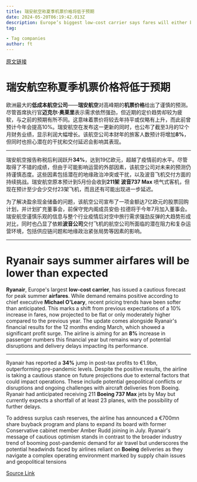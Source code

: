 ```yaml
---
title: 瑞安航空称夏季机票价格将低于预期
date: 2024-05-20T06:19:42.013Z
description: Europe’s biggest low-cost carrier says fares will either be flat or ‘modestly’ higher than 2023
tag: 

- Tag companies
author: ft
---
```


[原文链接](https://ft.com/content/c171e691-9cf2-4e17-9df9-283ab385744a)

# **瑞安航空**称夏季机票价格将低于预期 

欧洲最大的**低成本航空公司**——**瑞安航空**对高峰期的**机票价格**给出了谨慎的预测。尽管首席执行官**迈克尔·奥莱里**表示需求依然强劲，但近期的定价趋势却较为疲软，与之前的预期有所不同。这意味着票价将较去年持平或仅略有上升，而此前曾预计今年会提高10%。瑞安航空在发布这一更新的同时，也公布了截至3月的12个月财务业绩，显示利润大幅增长。该航空公司本财年的旅客人数预计将增加**8%**，但同时也担心潜在的干扰和交付延迟会影响其表现。 

---

瑞安航空报告称税后利润跃升**34%**，达到19亿欧元，超越了疫情前的水平。尽管取得了不错的成绩，但由于可能影响运营的外部因素，该航空公司对未来的预测仍持谨慎态度。这些因素包括潜在的地缘政治冲突或干扰，以及波音飞机交付方面的持续挑战。瑞安航空原本预计到5月份会收到**211架** **波音737 Max** 喷气式客机，但现在预计至少会少交付23架飞机，而且还有可能出现进一步延迟。 

为了解决盈余现金储备的问题，该航空公司宣布了一项金额达7亿欧元的股票回购计划，并计划扩充董事会，前保守党内阁成员安伯·拉德将于今年7月加入董事会。瑞安航空谨慎乐观的信息与整个行业疫情后对空中旅行需求强劲反弹的大趋势形成对比，同时也凸显了依赖**波音公司**交付飞机的航空公司所面临的潜在阻力和复杂运营环境，包括供应链问题和地缘政治紧张局势等因素的影响。

---

# Ryanair says summer airfares will be lower than expected  

**Ryanair**, Europe's largest **low-cost carrier**, has issued a cautious forecast for peak summer **airfares**. While demand remains positive according to chief executive **Michael O'Leary**, recent pricing trends have been softer than anticipated. This marks a shift from previous expectations of a 10% increase in fares, now projected to be flat or only moderately higher compared to the previous year. The update comes alongside Ryanair's financial results for the 12 months ending March, which showed a significant profit surge. The airline is aiming for an **8%** increase in passenger numbers this financial year but remains wary of potential disruptions and delivery delays impacting its performance. 

---

Ryanair has reported a **34%** jump in post-tax profits to €1.9bn, outperforming pre-pandemic levels. Despite the positive results, the airline is taking a cautious stance on future projections due to external factors that could impact operations. These include potential geopolitical conflicts or disruptions and ongoing challenges with aircraft deliveries from Boeing. Ryanair had anticipated receiving 211 **Boeing 737 Max** jets by May but currently expects a shortfall of at least 23 planes, with the possibility of further delays. 

To address surplus cash reserves, the airline has announced a €700mn share buyback program and plans to expand its board with former Conservative cabinet member Amber Rudd joining in July. Ryanair's message of cautious optimism stands in contrast to the broader industry trend of booming post-pandemic demand for air travel but underscores the potential headwinds faced by airlines reliant on **Boeing** deliveries as they navigate a complex operating environment marked by supply chain issues and geopolitical tensions

[Source Link](https://ft.com/content/c171e691-9cf2-4e17-9df9-283ab385744a)

